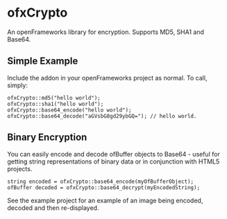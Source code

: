# ofxCrypto

An openFrameworks library for encryption. Supports MD5, SHA1 and Base64.

## Simple Example

Include the addon in your openFrameworks project as normal. To call, simply:

	ofxCrypto::md5("hello world");
 	ofxCrypto::sha1("hello world");
 	ofxCrypto::base64_encode("hello world");
 	ofxCrypto::base64_decode("aGVsbG8gd29ybGQ="); // hello world.


## Binary Encryption

 You can easily encode and decode ofBuffer objects to Base64 - useful for getting string representations of binary data or in conjunction with HTML5 projects.

 	string encoded = ofxCrypto::base64_encode(myOfBufferObject);
 	ofBuffer decoded = ofxCrypto::base64_decrypt(myEncodedString);

 See the example project for an example of an image being encoded, decoded and then re-displayed.